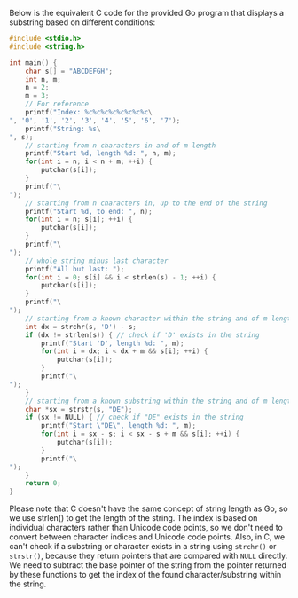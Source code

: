 Below is the equivalent C code for the provided Go program that displays a substring based on different conditions:

```c
#include <stdio.h>
#include <string.h>

int main() {
    char s[] = "ABCDEFGH";
    int n, m;
    n = 2;
    m = 3;
    // For reference
    printf("Index: %c%c%c%c%c%c%c%c\
", '0', '1', '2', '3', '4', '5', '6', '7');
    printf("String: %s\
", s);
    // starting from n characters in and of m length
    printf("Start %d, length %d: ", n, m);
    for(int i = n; i < n + m; ++i) {
        putchar(s[i]);
    }
    printf("\
");
    // starting from n characters in, up to the end of the string
    printf("Start %d, to end: ", n);
    for(int i = n; s[i]; ++i) {
        putchar(s[i]);
    }
    printf("\
");
    // whole string minus last character
    printf("All but last: ");
    for(int i = 0; s[i] && i < strlen(s) - 1; ++i) {
        putchar(s[i]);
    }
    printf("\
");
    // starting from a known character within the string and of m length
    int dx = strchr(s, 'D') - s;
    if (dx != strlen(s)) { // check if 'D' exists in the string
        printf("Start 'D', length %d: ", m);
        for(int i = dx; i < dx + m && s[i]; ++i) {
            putchar(s[i]);
        }
        printf("\
");
    }
    // starting from a known substring within the string and of m length
    char *sx = strstr(s, "DE");
    if (sx != NULL) { // check if "DE" exists in the string
        printf("Start \"DE\", length %d: ", m);
        for(int i = sx - s; i < sx - s + m && s[i]; ++i) {
            putchar(s[i]);
        }
        printf("\
");
    }
    return 0;
}
```

Please note that C doesn't have the same concept of string length as Go, so we use strlen() to get the length of the string. The index is based on individual characters rather than Unicode code points, so we don't need to convert between character indices and Unicode code points. Also, in C, we can't check if a substring or character exists in a string using `strchr()` or `strstr()`, because they return pointers that are compared with `NULL` directly. We need to subtract the base pointer of the string from the pointer returned by these functions to get the index of the found character/substring within the string.

